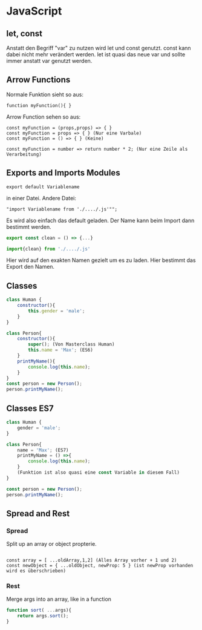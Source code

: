 # JavaScript
	
## let, const
Anstatt den Begriff "var" zu nutzen wird let und const genutzt. const kann dabei nicht mehr verändert werden. let ist quasi das neue var und sollte immer anstatt var genutzt werden. 

## Arrow Functions
Normale Funktion sieht so aus:
```
function myFunction(){ }
```

Arrow Function sehen so aus:

```
const myFunction = (props,props) => { }
const myFunction = props => { } (Nur eine Varbale)
const myFunction = () => { } (Keine)

const myFunction = number => return number * 2; (Nur eine Zeile als Verarbeitung)
```

## Exports and Imports Modules
```
export default Variablename 
```
in einer Datei. Andere Datei: 

```
"import Variablename from './..../.js'"";
```
Es wird also einfach das default geladen. Der Name kann beim Import dann bestimmt werden. 

```javascript
export const clean = () => {...} 

import{clean} from './..../.js'
```

Hier wird auf den exakten Namen gezielt um es zu laden. Hier bestimmt das Export den Namen.

## Classes

```javascript
class Human {
	constructor(){
		this.gender = 'male';
	}
}

class Person{
	constructor(){
		super(); (Von Masterclass Human)
		this.name = 'Max'; (ES6)
	}
	printMyName(){
		console.log(this.name);
	}
}
const person = new Person();
person.printMyName();
````


## Classes ES7

```javascript
class Human {
	gender = 'male';
}

class Person{
	name = 'Max'; (ES7)
	printMyName = () =>{
		console.log(this.name);
	}
	(Funktion ist also quasi eine const Variable in diesem Fall)
}

const person = new Person();
person.printMyName();
```

## Spread and Rest

### Spread 
Split up an array or object propterie.

```javaspript

const array = [ ...oldArray,1,2] (Alles Array vorher + 1 und 2)
const newObject = { ...oldObject, newProp: 5 } (ist newProp vorhanden wird es überschrieben)
```
### Rest

Merge args into an array, like in a function

```javascript
function sort( ...args){
    return args.sort();
}
```









	
	
	
	
	
	
	
	
	
	
	



